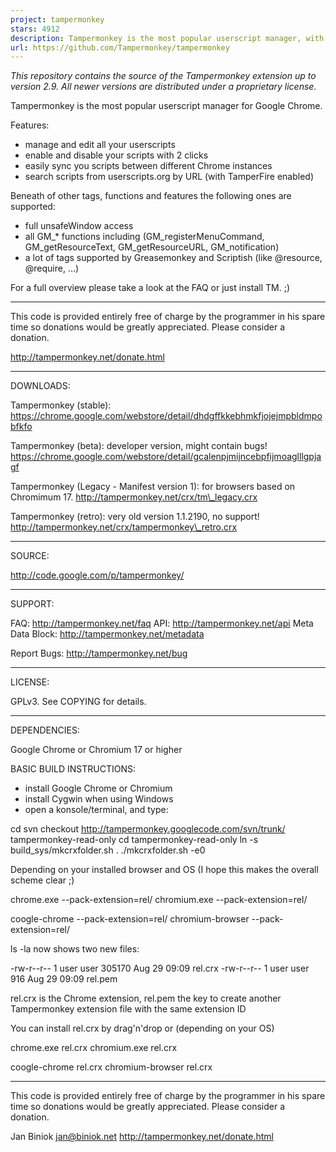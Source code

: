 ```yaml
---
project: tampermonkey
stars: 4912
description: Tampermonkey is the most popular userscript manager, with over 10 million users. It's available for Chrome, Microsoft Edge, Safari, Opera Next, and Firefox. 
url: https://github.com/Tampermonkey/tampermonkey
---
```


_This repository contains the source of the Tampermonkey extension up to version 2.9._ _All newer versions are distributed under a proprietary license._

Tampermonkey is the most popular userscript manager for Google Chrome.

Features:

-   manage and edit all your userscripts
-   enable and disable your scripts with 2 clicks
-   easily sync you scripts between different Chrome instances
-   search scripts from userscripts.org by URL (with TamperFire enabled)

Beneath of other tags, functions and features the following ones are supported:

-   full unsafeWindow access
-   all GM\_\* functions including (GM\_registerMenuCommand, GM\_getResourceText, GM\_getResourceURL, GM\_notification)
-   a lot of tags supported by Greasemonkey and Scriptish (like @resource, @require, ...)

For a full overview please take a look at the FAQ or just install TM. ;)

* * *

This code is provided entirely free of charge by the programmer in his spare time so donations would be greatly appreciated. Please consider a donation.

http://tampermonkey.net/donate.html

* * *

DOWNLOADS:

Tampermonkey (stable): https://chrome.google.com/webstore/detail/dhdgffkkebhmkfjojejmpbldmpobfkfo

Tampermonkey (beta): developer version, might contain bugs! https://chrome.google.com/webstore/detail/gcalenpjmijncebpfijmoaglllgpjagf

Tampermonkey (Legacy - Manifest version 1): for browsers based on Chromimum 17. http://tampermonkey.net/crx/tm\_legacy.crx

Tampermonkey (retro): very old version 1.1.2190, no support! http://tampermonkey.net/crx/tampermonkey\_retro.crx

* * *

SOURCE:

http://code.google.com/p/tampermonkey/

* * *

SUPPORT:

FAQ: http://tampermonkey.net/faq API: http://tampermonkey.net/api Meta Data Block: http://tampermonkey.net/metadata

Report Bugs: http://tampermonkey.net/bug

* * *

LICENSE:

GPLv3. See COPYING for details.

* * *

DEPENDENCIES:

Google Chrome or Chromium 17 or higher

BASIC BUILD INSTRUCTIONS:

-   install Google Chrome or Chromium
-   install Cygwin when using Windows
-   open a konsole/terminal, and type:

cd svn checkout http://tampermonkey.googlecode.com/svn/trunk/ tampermonkey-read-only cd tampermonkey-read-only ln -s build\_sys/mkcrxfolder.sh . ./mkcrxfolder.sh -e0

Depending on your installed browser and OS (I hope this makes the overall scheme clear ;)

chrome.exe --pack-extension=rel/ chromium.exe --pack-extension=rel/

coogle-chrome --pack-extension=rel/ chromium-browser --pack-extension=rel/

ls -la now shows two new files:

\-rw-r--r-- 1 user user 305170 Aug 29 09:09 rel.crx -rw-r--r-- 1 user user 916 Aug 29 09:09 rel.pem

rel.crx is the Chrome extension, rel.pem the key to create another Tampermonkey extension file with the same extension ID

You can install rel.crx by drag'n'drop or (depending on your OS)

chrome.exe rel.crx chromium.exe rel.crx

coogle-chrome rel.crx chromium-browser rel.crx

* * *

This code is provided entirely free of charge by the programmer in his spare time so donations would be greatly appreciated. Please consider a donation.

Jan Biniok jan@biniok.net http://tampermonkey.net/donate.html

